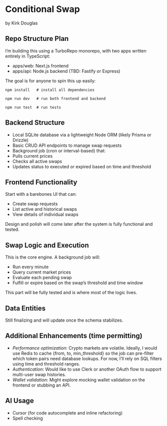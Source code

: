# **Conditional Swap**

by Kirk Douglas

## **Repo Structure Plan**

I’m building this using a TurboRepo monorepo, with two apps written entirely in TypeScript:

* apps/web: Next.js frontend
* apps/api: Node.js backend (TBD: Fastify or Express)

The goal is for anyone to spin this up easily:

```
npm install   # install all dependencies

npm run dev   # run both frontend and backend

npm run test  # run tests
```

## Backend Structure

* Local SQLite database via a lightweight Node ORM (likely Prisma or Drizzle)
* Basic CRUD API endpoints to manage swap requests
* Background job (cron or interval-based) that:
* Pulls current prices
* Checks all active swaps
* Updates status to executed or expired based on time and threshold

## Frontend Functionality

Start with a barebones UI that can:

* Create swap requests
* List active and historical swaps
* View details of individual swaps

Design and polish will come later after the system is fully functional and tested.

## Swap Logic and Execution

This is the core engine. A background job will:

* Run every minute
* Query current market prices
* Evaluate each pending swap
* Fulfill or expire based on the swap’s threshold and time window

This part will be fully tested and is where most of the logic lives.

## **Data Entities**

Still finalizing and will update once the schema stabilizes.

## Additional Enhancements (time permitting)

* *Performance optimization*: Crypto markets are volatile. Ideally, I would use Redis to cache {from, to, min_threshold} so the job can pre-filter which token pairs need database lookups. For now, I’ll rely on SQL filters using time and threshold ranges.
* *Authentication*: Would like to use Clerk or another OAuth flow to support multi-user swap histories.
* *Wallet validation*: Might explore mocking wallet validation on the frontend or stubbing an API.

## AI Usage

* Cursor (for code autocomplete and inline refactoring)
* Spell checking
